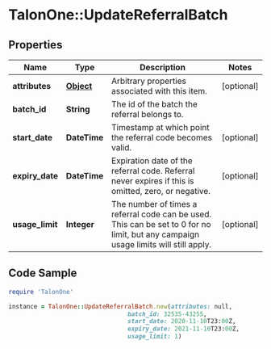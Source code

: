 # TalonOne::UpdateReferralBatch

## Properties

Name | Type | Description | Notes
------------ | ------------- | ------------- | -------------
**attributes** | [**Object**](.md) | Arbitrary properties associated with this item. | [optional] 
**batch_id** | **String** | The id of the batch the referral belongs to. | 
**start_date** | **DateTime** | Timestamp at which point the referral code becomes valid. | [optional] 
**expiry_date** | **DateTime** | Expiration date of the referral code. Referral never expires if this is omitted, zero, or negative. | [optional] 
**usage_limit** | **Integer** | The number of times a referral code can be used. This can be set to 0 for no limit, but any campaign usage limits will still apply.  | [optional] 

## Code Sample

```ruby
require 'TalonOne'

instance = TalonOne::UpdateReferralBatch.new(attributes: null,
                                 batch_id: 32535-43255,
                                 start_date: 2020-11-10T23:00Z,
                                 expiry_date: 2021-11-10T23:00Z,
                                 usage_limit: 1)
```


